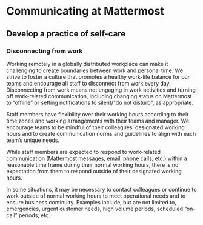 # Communicating at Mattermost

## Develop a practice of self-care

### Disconnecting from work

Working remotely in a globally distributed workplace can make it challenging to create boundaries between work and personal time. We strive to foster a culture that promotes a healthy work-life balance for our teams and encourage all staff to disconnect from work every day. Disconnecting from work means not engaging in work activities and turning off work-related communication, including changing status on Mattermost to “offline” or setting notifications to silent/"do not disturb", as appropriate.

Staff members have flexibility over their working hours according to their time zones and working arrangements with their teams and manager. We encourage teams to be mindful of their colleagues’ designated working hours and to create communication norms and guidelines to align with each team’s unique needs. 

While staff members are expected to respond to work-related communication (Mattermost messages, email, phone calls, etc.) within a reasonable time frame during their normal working hours, there is no expectation from them to respond outside of their designated working hours.

In some situations, it may be necessary to contact colleagues or continue to work outside of normal working hours to meet operational needs and to ensure business continuity. Examples include, but are not limited to, emergencies, urgent customer needs, high volume periods, scheduled “on-call” periods, etc.
